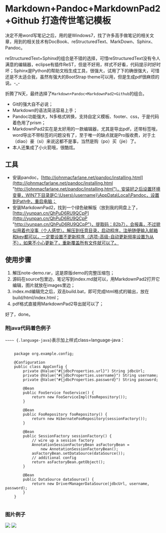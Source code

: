 # Markdown+Pandoc+MarkdownPad2+Github 打造传世笔记模板  #
决定不用word写笔记之后，用的是Windows7，找了许多高手做笔记的相关文章，用到的相关技术有DocBook、reStructuredText、MarkDown、Sphinx、Pandoc。

reStructuredText+Sphinx的组合是不错的选择，可惜reStructuredText没有令人满意的编辑器，eclipse有插件ReST，但是不好用，样式不好看，代码提示时好时坏；Sphinx是Python的帮助文档生成工具，很强大，试用了下的确很强大，可惜还是不太适合我，虽然有强大的BootStrap theme可以用，但是生成pdf很麻烦的说。-_-

折腾了N天，最终选择了`Markdown+Pandoc+MarkdownPad2+Github`的组合。

- Git的强大自不必说；
- Markdown的语法简洁容易上手；
- Pandoc功能强大，N多格式转换，支持自定义模板、footer、css，于是代码着色用了prism；
- MarkdownPad2实在是太好用的一款编辑器，尤其是导出pdf，还带标签哦，word导出不带标签的问题没有了，至于唯一的缺点就是Pro版收费，对于土（diao）豪（si）来说这都不是事，当然是购（po）买（jie）了。
- 本人还集成了小火箭哦，很酷炫。

## 工具 ##
- 安装pandoc，[http://johnmacfarlane.net/pandoc/installing.html](http://johnmacfarlane.net/pandoc/installing.html "http://johnmacfarlane.net/pandoc/installing.html")，安装好之后设置环境变量，WIN7下目录是C:\Users\{username}\AppData\Local\Pandoc，设置到Path中，重启电脑；
- 安装MarkdownPad2，找到一个绿色破解版（放到我的网盘上了，[http://yunpan.cn/QhPuD6RU9QCpP](http://yunpan.cn/QhPuD6RU9QCpP "http://yunpan.cn/QhPuD6RU9QCpP")，提取码：82b7），会报毒，不过貌似用着也没事（个人感觉）。解压到任意目录，启动程序，注册随便输入邮箱和key都可以，一定要设置不更新程序（选项-高级-自动更新频率设置为从不），如果不小心更新了，重新覆盖所有文件就可以了。

## 使用步骤 ##
1. 解压note-demo.rar，这是原版demo的完整压缩包；
2. 源码在source包里边，笔记写到index.md就可以，用MarkdownPad2打开它编辑，图片就放在images里边；
3. index.md编辑完之后，双击build.bat，即可完成html格式的输出，放在build/html/index.html；
4. pdf格式直接用MarkdownPad2导出就可以了；

好了，done。

### 附java代码着色例子 ###
`~~~~ {.language-java}`表示加上样式class=language-java：

~~~~ {.language-java}

	package org.example.config;
	
	@Configuration
	public class AppConfig {
	    private @Value("#{jdbcProperties.url}") String jdbcUrl;
	    private @Value("#{jdbcProperties.username}") String username;
	    private @Value("#{jdbcProperties.password}") String password;
	
	    @Bean
	    public FooService fooService() {
	        return new FooServiceImpl(fooRepository());
	    }
	
	    @Bean
	    public FooRepository fooRepository() {
	        return new HibernateFooRepository(sessionFactory());
	    }
	
	    @Bean
	    public SessionFactory sessionFactory() {
	        // wire up a session factory
	        AnnotationSessionFactoryBean asFactoryBean =
	            new AnnotationSessionFactoryBean();
	        asFactoryBean.setDataSource(dataSource());
	        // additional config
	        return asFactoryBean.getObject();
	    }
	
	    @Bean
	    public DataSource dataSource() {
	        return new DriverManagerDataSource(jdbcUrl, username, password);
	    }
	}
	
~~~~~~~~~~~~~~~~~~~~~~~~~~~~~~~~~~~~~~~~~~~~~~~~~

### 图片例子 ###
![](images/bd315c6034a85edf5f6d00ae49540923dc54755e.jpg)
![](images/20130816114129.jpg)